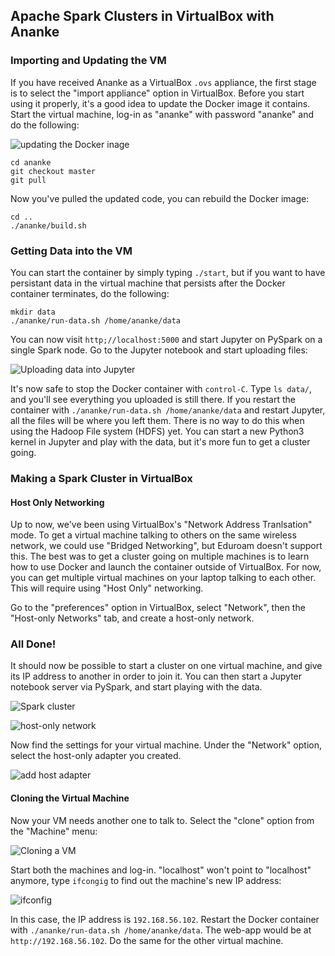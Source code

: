 ## Apache Spark Clusters in VirtualBox with Ananke

### Importing and Updating the VM

If you have received Ananke as a VirtualBox `.ovs` appliance, the first stage is to select the "import appliance" option in VirtualBox.
Before you start using it properly, it's a good idea to update the Docker image it contains. Start the virtual machine, log-in as "ananke"
with password "ananke" and do the following:

![updating the Docker inage](https://raw.githubusercontent.com/kingsBSD/NYC-Green-Cab-Data/master/docs/img/slave_8.png)


```
cd ananke
git checkout master
git pull
```

Now you've pulled the updated code, you can rebuild the Docker image:

```
cd ..
./ananke/build.sh
```

### Getting Data into the VM

You can start the container by simply typing `./start`, but if you want to have persistant data in the virtual machine that persists after
the Docker container terminates, do the following:

```
mkdir data
./ananke/run-data.sh /home/ananke/data
```

You can now visit `http;//localhost:5000` and start Jupyter on PySpark on a single Spark node. Go to the Jupyter notebook and start uploading files:

![Uploading data into Jupyter](https://raw.githubusercontent.com/kingsBSD/NYC-Green-Cab-Data/master/docs/img/ananke_08.png)

It's now safe to stop the Docker container with `control-C`. Type `ls data/`, and you'll see everything you uploaded is still there.
If you restart the container with `./ananke/run-data.sh /home/ananke/data` and restart Jupyter, all the files will be where you left them.
There is no way to do this when using the Hadoop File system (HDFS) yet.
You can start a new Python3 kernel in Jupyter and play with the data, but it's more fun to get a cluster going.

### Making a Spark Cluster in VirtualBox

#### Host Only Networking

Up to now, we've been using VirtualBox's "Network Address Tranlsation" mode. To get a virtual machine talking to others on the same
wireless network, we could use "Bridged Networking", but Eduroam doesn't support this. The best was to get a cluster going on multiple
machines is to learn how to use Docker and launch the container outside of VirtualBox. For now, you can get multiple virtual machines
on your laptop talking to each other. This will require using "Host Only" networking.

Go to the "preferences" option in VirtualBox, select "Network", then the "Host-only Networks" tab, and create a host-only network.

### All Done!

It should now be possible to start a cluster on one virtual machine, and give its IP address to another in order to
join it. You can then start a Jupyter notebook server via PySpark, and start playing with the data.

![Spark cluster](https://raw.githubusercontent.com/kingsBSD/NYC-Green-Cab-Data/master/docs/img/slave_1.png)


![host-only network](https://raw.githubusercontent.com/kingsBSD/NYC-Green-Cab-Data/master/docs/img/slave_10.png)

Now find the settings for your virtual machine. Under the "Network" option, select the host-only adapter you created.

![add host adapter](https://raw.githubusercontent.com/kingsBSD/NYC-Green-Cab-Data/master/docs/img/slave_12.png)

#### Cloning the Virtual Machine

Now your VM needs another one to talk to. Select the "clone" option from the "Machine" menu:

![Cloning a VM](https://raw.githubusercontent.com/kingsBSD/NYC-Green-Cab-Data/master/docs/img/slave_13.png)

Start both the machines and log-in. "localhost" won't point to "localhost" anymore, type `ifcongig` to find out the machine's
new IP address:

![ifconfig](https://raw.githubusercontent.com/kingsBSD/NYC-Green-Cab-Data/master/docs/img/slave_14.png)

In this case, the IP address is `192.168.56.102`. Restart the Docker container with `./ananke/run-data.sh /home/ananke/data`.
The web-app would be at `http://192.168.56.102`. Do the same for the other virtual machine.



